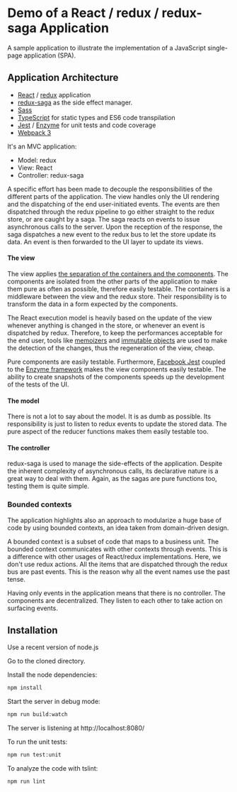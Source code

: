 # Demo of a React / redux / redux-saga Application

A sample application to illustrate the implementation of a JavaScript single-page application (SPA).

## Application Architecture

- [React](https://facebook.github.io/react/) / [redux](http://redux.js.org/) application
- [redux-saga](https://github.com/redux-saga/redux-saga) as the side effect manager.
- [Sass](http://sass-lang.com/)
- [TypeScript](https://www.typescriptlang.org/) for static types and ES6 code transpilation
- [Jest](https://facebook.github.io/jest/) / [Enzyme](http://airbnb.io/enzyme/) for unit tests and code coverage
- [Webpack 3](https://webpack.js.org/)

It's an MVC application:

- Model: redux
- View: React
- Controller: redux-saga

A specific effort has been made to decouple the responsibilities of the different parts of the application.
The view handles only the UI rendering and the dispatching of the end user-initiated events. 
The events are then dispatched through the redux pipeline to go either straight to the
redux store, or are caught by a saga.
The saga reacts on events to issue asynchronous calls to the server. Upon the reception of the 
response, the saga dispatches a new event to the redux bus to let the store update its
data. An event is then forwarded to the UI layer to update its views.

#### The view
The view applies [the separation of the containers and the components](https://medium.com/@dan_abramov/smart-and-dumb-components-7ca2f9a7c7d0).
The components are isolated from the other parts of the application to make them pure as often as possible, therefore easily testable.
The containers is a middleware between the view and the redux store. Their responsibility is to transform the data
in a form expected by the components.

The React execution model is heavily based on the update of the view whenever anything is changed in the store, or
whenever an event is dispatched by redux. Therefore, to keep the performances acceptable for the end user, tools
like [memoizers](https://github.com/reactjs/reselect) and [immutable objects](https://facebook.github.io/immutable-js/) are used to make the detection of the changes, thus the regeneration of the view, cheap.

Pure components are easily testable.
Furthermore, [Facebook Jest](https://facebook.github.io/jest/) coupled to the [Enzyme framework](https://github.com/airbnb/enzyme) makes the view components
easily testable. The ability to create snapshots of the components speeds up the development of the tests of the UI.
 
#### The model
There is not a lot to say about the model. It is as dumb as possible. Its responsibility is just to listen 
to redux events to update the stored data.
The pure aspect of the reducer functions makes them easily testable too.

#### The controller
redux-saga is used to manage the side-effects of the application. Despite the inherent complexity of asynchronous
calls, its declarative nature is a great way to deal with them. Again, as the sagas are pure functions too, 
testing them is quite simple.

### Bounded contexts
The application highlights also an approach to modularize a huge base of code by using bounded contexts, an idea taken
 from domain-driven design.

A bounded context is a subset of code that maps to a business unit. The bounded context communicates with other contexts
through events. This is a difference with other usages of React/redux implementations. Here, we don't use redux actions.
All the items that are dispatched through the redux bus are past events. This is the reason why all the event names 
use the past tense.

Having only events in the application means that there is no controller. The components are decentralized. They
listen to each other to take action on surfacing events.

## Installation
Use a recent version of node.js

Go to the cloned directory.

Install the node dependencies:

```bash
npm install
```

Start the server in debug mode:

```bash
npm run build:watch
```

The server is listening at http://localhost:8080/

To run the unit tests:

```bash
npm run test:unit
```

To analyze the code with tslint:

```bash
npm run lint
```
